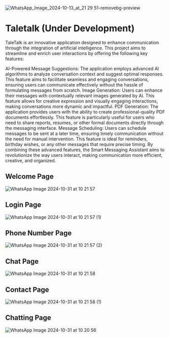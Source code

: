 
![WhatsApp_Image_2024-10-13_at_21 29 51-removebg-preview](https://github.com/user-attachments/assets/0fe44290-b422-46ff-9eb3-dea0cef1571e)

# Taletalk (Under Development)


 TaleTalk is an innovative application designed to enhance communication through the integration of artificial intelligence. This project aims to streamline and enrich user interactions by offering the following key features:

AI-Powered Message Suggestions: The application employs advanced AI algorithms to analyze conversation context and suggest optimal responses. This feature aims to facilitate seamless and engaging conversations, ensuring users can communicate effectively without the hassle of formulating messages from scratch.
Image Generation: Users can enhance their messages with contextually relevant images generated by AI. This feature allows for creative expression and visually engaging interactions, making conversations more dynamic and impactful.
PDF Generation: The application provides users with the ability to create professional-quality PDF documents effortlessly. This feature is particularly useful for users who need to share reports, resumes, or other formal documents directly through the messaging interface.
Message Scheduling: Users can schedule messages to be sent at a later time, ensuring timely communication without the need for manual intervention. This feature is ideal for reminders, birthday wishes, or any other messages that require precise timing.
By combining these advanced features, the Smart Messaging Assistant aims to revolutionize the way users interact, making communication more efficient, creative, and organized.

## Welcome Page
![WhatsApp Image 2024-10-31 at 10 21 57](https://github.com/user-attachments/assets/a4f4876d-6948-4634-8e23-0e119cf67430)
## Login Page
![WhatsApp Image 2024-10-31 at 10 21 57 (1)](https://github.com/user-attachments/assets/793b1419-f604-4cab-895f-cf4a9306623a)
## Phone Number Page
![WhatsApp Image 2024-10-31 at 10 21 57 (2)](https://github.com/user-attachments/assets/9b722754-ecd1-4b87-848e-b98ed654ce16)
## Chat Page
![WhatsApp Image 2024-10-31 at 10 21 58](https://github.com/user-attachments/assets/8de2234f-1141-4586-8c27-c6a3116f199a)
## Contact Page
![WhatsApp Image 2024-10-31 at 10 21 58 (1)](https://github.com/user-attachments/assets/6f334932-28c1-43c9-b60c-7c658812e096)
## Chatting Page
![WhatsApp Image 2024-10-31 at 10 20 56](https://github.com/user-attachments/assets/002f5b56-8ef0-431f-908a-c5cec05d3090)
